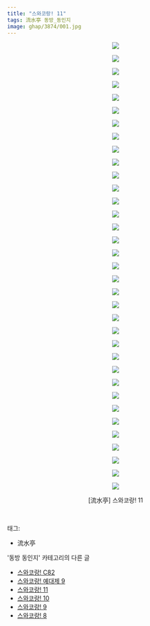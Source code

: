 ```yaml
---
title: "스와코랑! 11"
tags: 流水亭 동방_동인지
image: ghap/3874/001.jpg
---
```

<div class="article">
<p style="text-align: center; clear: none; float: none;"><img src="{{ site.nasurl }}/ghap/3874/001.jpg"/></p>
<p style="text-align: center; clear: none; float: none;"><img src="{{ site.nasurl }}/ghap/3874/002.jpg"/></p>
<p style="text-align: center; clear: none; float: none;"><img src="{{ site.nasurl }}/ghap/3874/003.jpg"/></p>
<p style="text-align: center; clear: none; float: none;"><img src="{{ site.nasurl }}/ghap/3874/004.jpg"/></p>
<p style="text-align: center; clear: none; float: none;"><img src="{{ site.nasurl }}/ghap/3874/005.jpg"/></p>
<p style="text-align: center; clear: none; float: none;"><img src="{{ site.nasurl }}/ghap/3874/006.jpg"/></p>
<p style="text-align: center; clear: none; float: none;"><img src="{{ site.nasurl }}/ghap/3874/007.jpg"/></p>
<p style="text-align: center; clear: none; float: none;"><img src="{{ site.nasurl }}/ghap/3874/008.jpg"/></p>
<p style="text-align: center; clear: none; float: none;"><img src="{{ site.nasurl }}/ghap/3874/009.jpg"/></p>
<p style="text-align: center; clear: none; float: none;"><img src="{{ site.nasurl }}/ghap/3874/010.jpg"/></p>
<p style="text-align: center; clear: none; float: none;"><img src="{{ site.nasurl }}/ghap/3874/011.jpg"/></p>
<p style="text-align: center; clear: none; float: none;"><img src="{{ site.nasurl }}/ghap/3874/012.jpg"/></p>
<p style="text-align: center; clear: none; float: none;"><img src="{{ site.nasurl }}/ghap/3874/013.jpg"/></p>
<p style="text-align: center; clear: none; float: none;"><img src="{{ site.nasurl }}/ghap/3874/014.jpg"/></p>
<p style="text-align: center; clear: none; float: none;"><img src="{{ site.nasurl }}/ghap/3874/015.jpg"/></p>
<p style="text-align: center; clear: none; float: none;"><img src="{{ site.nasurl }}/ghap/3874/016.jpg"/></p>
<p style="text-align: center; clear: none; float: none;"><img src="{{ site.nasurl }}/ghap/3874/017.jpg"/></p>
<p style="text-align: center; clear: none; float: none;"><img src="{{ site.nasurl }}/ghap/3874/018.jpg"/></p>
<p style="text-align: center; clear: none; float: none;"><img src="{{ site.nasurl }}/ghap/3874/019.jpg"/></p>
<p style="text-align: center; clear: none; float: none;"><img src="{{ site.nasurl }}/ghap/3874/020.jpg"/></p>
<p style="text-align: center; clear: none; float: none;"><img src="{{ site.nasurl }}/ghap/3874/021.jpg"/></p>
<p style="text-align: center; clear: none; float: none;"><img src="{{ site.nasurl }}/ghap/3874/022.jpg"/></p>
<p style="text-align: center; clear: none; float: none;"><img src="{{ site.nasurl }}/ghap/3874/023.jpg"/></p>
<p style="text-align: center; clear: none; float: none;"><img src="{{ site.nasurl }}/ghap/3874/024.jpg"/></p>
<p style="text-align: center; clear: none; float: none;"><img src="{{ site.nasurl }}/ghap/3874/025.jpg"/></p>
<p style="text-align: center; clear: none; float: none;"><img src="{{ site.nasurl }}/ghap/3874/026.jpg"/></p>
<p style="text-align: center; clear: none; float: none;"><img src="{{ site.nasurl }}/ghap/3874/027.jpg"/></p>
<p style="text-align: center; clear: none; float: none;"><img src="{{ site.nasurl }}/ghap/3874/028.jpg"/></p>
<p style="text-align: center; clear: none; float: none;"><img src="{{ site.nasurl }}/ghap/3874/029.jpg"/></p>
<p style="text-align: center; clear: none; float: none;"><img src="{{ site.nasurl }}/ghap/3874/030.jpg"/></p>
<p style="text-align: center; clear: none; float: none;"><img src="{{ site.nasurl }}/ghap/3874/031.jpg"/></p>
<p style="text-align: center; clear: none; float: none;"><img src="{{ site.nasurl }}/ghap/3874/032.jpg"/></p>
<p style="text-align: center; clear: none; float: none;"><img src="{{ site.nasurl }}/ghap/3874/033.jpg"/></p>
<p style="text-align: center; clear: none; float: none;"><img src="{{ site.nasurl }}/ghap/3874/034.jpg"/></p>
<p style="text-align: center; clear: none; float: none;"><img src="{{ site.nasurl }}/ghap/3874/035.jpg"/></p>
<p style="text-align: center; clear: none; float: none;">[流水亭] 스와코랑! 11</p>
<p><br/></p>
</div><div class="tagTrail">
<p>태그: </p>
<ul>
<li>流水亭</li>
</ul>
</div><div class="another">
<p>'동방 동인지' 카테고리의 다른 글</p>
<ul>
<li><a href="/2017-10-19-ghap_3876">스와코랑! C82</a></li>
<li><a href="/2017-10-19-ghap_3875">스와코랑! 예대제 9</a></li>
<li><a href="/2017-10-19-ghap_3874">스와코랑! 11</a></li>
<li><a href="/2017-10-19-ghap_3873">스와코랑! 10</a></li>
<li><a href="/2017-10-19-ghap_3872">스와코랑! 9</a></li>
<li><a href="/2017-10-19-ghap_3871">스와코랑! 8</a></li>
</ul>
</div><div class="cb_module cb_fluid">
<div class="cb_wrt cb_profile">
</div><!-- commentList close -->
</div>